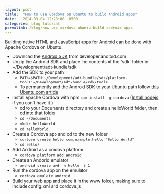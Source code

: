 ```yaml
---
layout: post
title:  "How to use Cordova on Ubuntu to build Android apps"
date:   2014-03-04 12:28:00 -0500
categories: blog tutorial
permalink: /blog/how-use-cordova-ubuntu-build-android-apps
---
```

<amp-img width="600" height="450" alt="How to use Cordova on Ubuntu to build Android apps" layout="responsive" src="{{ site.baseurl }}/img/cordova-apps-for-android.png "></amp-img>
Building native HTML and JavaScript apps for Android can be done with Apache Cordova on Ubuntu.

* Download the [Android SDK](http://developer.android.com/sdk/index.html) from developer.android.com
* Unzip the Android SDK and place the contents of the 'sdk' folder in ~/Development/adt-bundle/sdk
* Add the SDK to your path
  * `PATH=$PATH:~/Development/adt-bundle/sdk/platform-tools:~/Development/adt-bundle/sdk/tools`
  * To permanently add the Android SDK to your Ubuntu path follow [this Ubuntu.com article](https://help.ubuntu.com/community/AndroidSDK#Modifying_the_PATH_Environment_Variable)
* install Apache Cordova with npm `npm install -g cordova` ([Install nodejs](https://nodejs.org) if you don't have it.)
  * cd to your Documents directory and create a helloWorld folder, then cd into that folder
  * `cd ~/Documents`
  * `mkdir helloWorld`
  * `cd helloWorld`
* Create a Cordova app and cd to the new folder
  * `cordova create hello com.example.hello "Hello World"`
  * `cd hello/`
* Add Android as a cordova platform
  * `cordova platform add android`
* Create an Andorid emulator
  * `android create avd -n hello -t 1`
* Run the cordova app on the emulator
  * `cordova emulate android`
* Build your web app and place it in the www folder, making sure to include config.xml and cordova.js